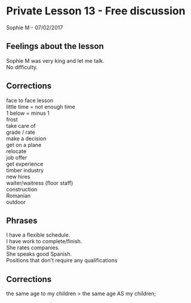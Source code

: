 # Private Lesson 13 - Free discussion
Sophie M - 07/02/2017

## Feelings about the lesson
Sophie M was very king and let me talk.  
No difficulty.

## Corrections
face to face lesson  
little time = not enough time  
1 below = minus 1  
frost  
take care of  
grade / rate  
make a decision  
get on a plane  
relocate  
job offer  
get experience  
timber industry  
new hires  
waiter/waitress (floor staff)  
construction  
Romanian  
outdoor  

## Phrases
I have a flexible schedule.  
I have work to complete/finish.  
She rates companies.  
She speaks good Spanish.  
Positions that don't require any qualifications  

## Corrections
the same age to my children > the same age AS my children;

